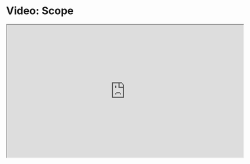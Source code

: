 # Video: Scope

<iframe src="https://player.vimeo.com/video/549277359?title=0&byline=0&portrait=0" width="640" height="360" allowfullscreen="allowfullscreen" allow="autoplay; fullscreen; picture-in-picture"></iframe>
